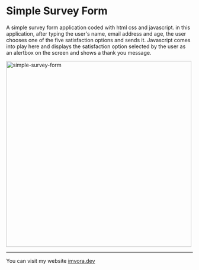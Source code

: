 # Simple Survey Form

A simple survey form application coded with html css and javascript. in this application, after typing the user's name, email address and age, the user chooses one of the five satisfaction options and sends it. Javascript comes into play here and displays the satisfaction option selected by the user as an alertbox on the screen and shows a thank you message.

<img width="500" alt="simple-survey-form" src="https://github.com/aligunesv/100projects100day/assets/82121296/9fc3b4a6-efff-4544-ac2b-0e0516d206ce">

----

You can visit my website [imvora.dev](https://www.imvora.dev)
